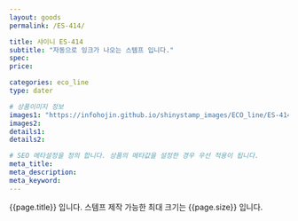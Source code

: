 ```yaml
---
layout: goods
permalink: /ES-414/

title: 샤이니 ES-414
subtitle: "자동으로 잉크가 나오는 스템프 입니다."
spec: 
price: 

categories: eco_line
type: dater

# 상품이미지 정보
images1: "https://infohojin.github.io/shinystamp_images/ECO_line/ES-414/ES-414_1.jpg"
images2:
details1:
details2:    

# SEO 메타설정을 정의 합니다. 상품의 메타값을 설정한 경우 우선 적용이 됩니다.
meta_title: 
meta_description:
meta_keyword:
---
```


{{page.title}} 입니다. 스템프 제작 가능한 최대 크기는 {{page.size}} 입니다.